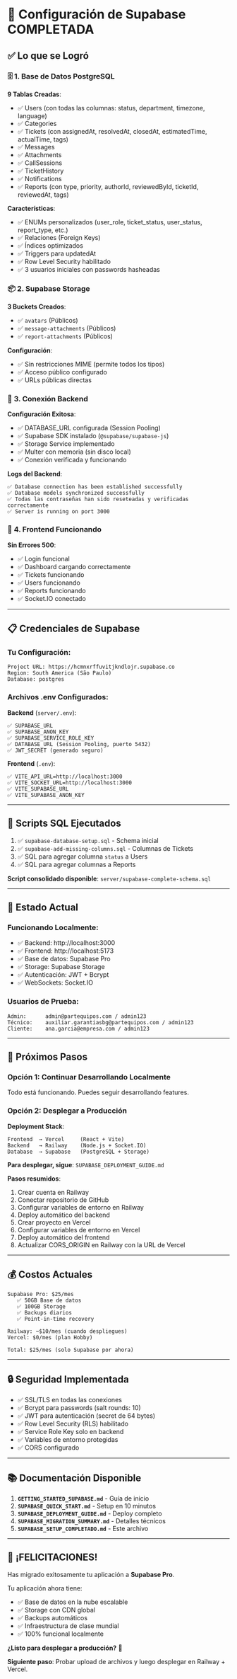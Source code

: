 # 🎉 Configuración de Supabase COMPLETADA

## ✅ **Lo que se Logró**

### 🗄️ **1. Base de Datos PostgreSQL**

**9 Tablas Creadas**:
- ✅ Users (con todas las columnas: status, department, timezone, language)
- ✅ Categories
- ✅ Tickets (con assignedAt, resolvedAt, closedAt, estimatedTime, actualTime, tags)
- ✅ Messages
- ✅ Attachments
- ✅ CallSessions
- ✅ TicketHistory
- ✅ Notifications
- ✅ Reports (con type, priority, authorId, reviewedById, ticketId, reviewedAt, tags)

**Características**:
- ✅ ENUMs personalizados (user_role, ticket_status, user_status, report_type, etc.)
- ✅ Relaciones (Foreign Keys)
- ✅ Índices optimizados
- ✅ Triggers para updatedAt
- ✅ Row Level Security habilitado
- ✅ 3 usuarios iniciales con passwords hasheadas

### 📦 **2. Supabase Storage**

**3 Buckets Creados**:
- ✅ `avatars` (Públicos)
- ✅ `message-attachments` (Públicos)
- ✅ `report-attachments` (Públicos)

**Configuración**:
- ✅ Sin restricciones MIME (permite todos los tipos)
- ✅ Acceso público configurado
- ✅ URLs públicas directas

### 🔌 **3. Conexión Backend**

**Configuración Exitosa**:
- ✅ DATABASE_URL configurada (Session Pooling)
- ✅ Supabase SDK instalado (`@supabase/supabase-js`)
- ✅ Storage Service implementado
- ✅ Multer con memoria (sin disco local)
- ✅ Conexión verificada y funcionando

**Logs del Backend**:
```
✅ Database connection has been established successfully
✅ Database models synchronized successfully
✅ Todas las contraseñas han sido reseteadas y verificadas correctamente
✅ Server is running on port 3000
```

### 🎨 **4. Frontend Funcionando**

**Sin Errores 500**:
- ✅ Login funcional
- ✅ Dashboard cargando correctamente
- ✅ Tickets funcionando
- ✅ Users funcionando
- ✅ Reports funcionando
- ✅ Socket.IO conectado

---

## 📋 **Credenciales de Supabase**

### **Tu Configuración**:

```
Project URL: https://hcmnxrffuvitjkndlojr.supabase.co
Region: South America (São Paulo)
Database: postgres
```

### **Archivos .env Configurados**:

**Backend** (`server/.env`):
```env
✅ SUPABASE_URL
✅ SUPABASE_ANON_KEY
✅ SUPABASE_SERVICE_ROLE_KEY
✅ DATABASE_URL (Session Pooling, puerto 5432)
✅ JWT_SECRET (generado seguro)
```

**Frontend** (`.env`):
```env
✅ VITE_API_URL=http://localhost:3000
✅ VITE_SOCKET_URL=http://localhost:3000
✅ VITE_SUPABASE_URL
✅ VITE_SUPABASE_ANON_KEY
```

---

## 🔧 **Scripts SQL Ejecutados**

1. ✅ `supabase-database-setup.sql` - Schema inicial
2. ✅ `supabase-add-missing-columns.sql` - Columnas de Tickets
3. ✅ SQL para agregar columna `status` a Users
4. ✅ SQL para agregar columnas a Reports

**Script consolidado disponible**: `server/supabase-complete-schema.sql`

---

## 🚀 **Estado Actual**

### **Funcionando Localmente**:
- ✅ Backend: http://localhost:3000
- ✅ Frontend: http://localhost:5173
- ✅ Base de datos: Supabase Pro
- ✅ Storage: Supabase Storage
- ✅ Autenticación: JWT + Bcrypt
- ✅ WebSockets: Socket.IO

### **Usuarios de Prueba**:
```
Admin:      admin@partequipos.com / admin123
Técnico:    auxiliar.garantiasbg@partequipos.com / admin123
Cliente:    ana.garcia@empresa.com / admin123
```

---

## 🎯 **Próximos Pasos**

### **Opción 1: Continuar Desarrollando Localmente**
Todo está funcionando. Puedes seguir desarrollando features.

### **Opción 2: Desplegar a Producción**

**Deployment Stack**:
```
Frontend  → Vercel     (React + Vite)
Backend   → Railway    (Node.js + Socket.IO)
Database  → Supabase   (PostgreSQL + Storage)
```

**Para desplegar, sigue**: `SUPABASE_DEPLOYMENT_GUIDE.md`

**Pasos resumidos**:
1. Crear cuenta en Railway
2. Conectar repositorio de GitHub
3. Configurar variables de entorno en Railway
4. Deploy automático del backend
5. Crear proyecto en Vercel
6. Configurar variables de entorno en Vercel
7. Deploy automático del frontend
8. Actualizar CORS_ORIGIN en Railway con la URL de Vercel

---

## 💰 **Costos Actuales**

```
Supabase Pro: $25/mes
   ✅ 50GB Base de datos
   ✅ 100GB Storage
   ✅ Backups diarios
   ✅ Point-in-time recovery
   
Railway: ~$10/mes (cuando despliegues)
Vercel: $0/mes (plan Hobby)

Total: $25/mes (solo Supabase por ahora)
```

---

## 🔒 **Seguridad Implementada**

- ✅ SSL/TLS en todas las conexiones
- ✅ Bcrypt para passwords (salt rounds: 10)
- ✅ JWT para autenticación (secret de 64 bytes)
- ✅ Row Level Security (RLS) habilitado
- ✅ Service Role Key solo en backend
- ✅ Variables de entorno protegidas
- ✅ CORS configurado

---

## 📚 **Documentación Disponible**

1. **`GETTING_STARTED_SUPABASE.md`** - Guía de inicio
2. **`SUPABASE_QUICK_START.md`** - Setup en 10 minutos
3. **`SUPABASE_DEPLOYMENT_GUIDE.md`** - Deploy completo
4. **`SUPABASE_MIGRATION_SUMMARY.md`** - Detalles técnicos
5. **`SUPABASE_SETUP_COMPLETADO.md`** - Este archivo

---

## 🎉 **¡FELICITACIONES!**

Has migrado exitosamente tu aplicación a **Supabase Pro**. 

Tu aplicación ahora tiene:
- ✅ Base de datos en la nube escalable
- ✅ Storage con CDN global
- ✅ Backups automáticos
- ✅ Infraestructura de clase mundial
- ✅ 100% funcional localmente

**¿Listo para desplegar a producción?** 🚀

**Siguiente paso**: Probar upload de archivos y luego desplegar en Railway + Vercel.

